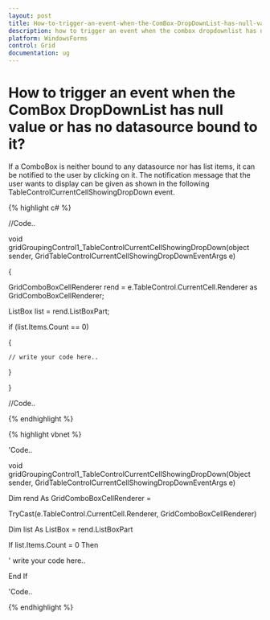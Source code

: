 ```yaml
---
layout: post
title: How-to-trigger-an-event-when-the-ComBox-DropDownList-has-null-value-or-has-no-datasource-bound-to-it
description: how to trigger an event when the combox dropdownlist has null value or has no datasource bound to it
platform: WindowsForms
control: Grid
documentation: ug
---
```


# How to trigger an event when the ComBox DropDownList has null value or has no datasource bound to it?

If a ComboBox is neither bound to any datasource nor has list items, it can be notified to the user by clicking on it. The notification message that the user wants to display can be given as shown in the following TableControlCurrentCellShowingDropDown event.  

{% highlight c# %}



//Code..



void gridGroupingControl1_TableControlCurrentCellShowingDropDown(object sender, GridTableControlCurrentCellShowingDropDownEventArgs e)

{

GridComboBoxCellRenderer rend = e.TableControl.CurrentCell.Renderer as      GridComboBoxCellRenderer;

  ListBox list = rend.ListBoxPart;

  if (list.Items.Count == 0)

  {



    // write your code here..



  }

}



//Code..



{% endhighlight %}

{% highlight vbnet %}



'Code..

void gridGroupingControl1_TableControlCurrentCellShowingDropDown(Object sender, GridTableControlCurrentCellShowingDropDownEventArgs e)



Dim rend As GridComboBoxCellRenderer = 

TryCast(e.TableControl.CurrentCell.Renderer, GridComboBoxCellRenderer)

  Dim list As ListBox = rend.ListBoxPart

  If list.Items.Count = 0 Then



  ' write your code here..



  End If



'Code.. 


{% endhighlight %}


